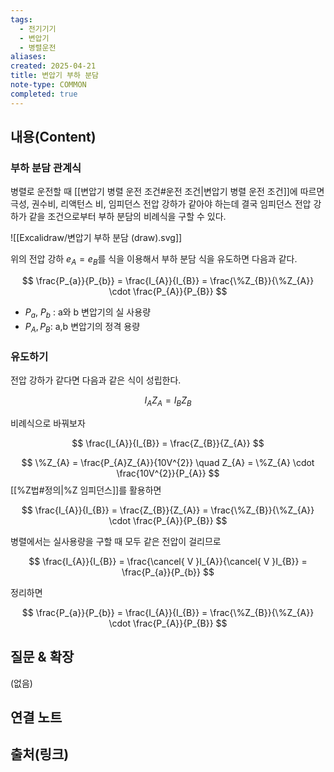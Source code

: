 ```yaml
---
tags:
  - 전기기기
  - 변압기
  - 병렬운전
aliases: 
created: 2025-04-21
title: 변압기 부하 분담
note-type: COMMON
completed: true
---
```


## 내용(Content)

### 부하 분담 관계식

병렬로 운전할 때 [[변압기 병렬 운전 조건#운전 조건|변압기 병렬 운전 조건]]에 따르면 극성, 권수비, 리액턴스 비, 임피던스 전압 강하가 같아야 하는데 결국 임피던스 전압 강하가 같을 조건으로부터 부하 분담의 비례식을 구할 수 있다.

![[Excalidraw/변압기 부하 분담 (draw).svg]]

위의 전압 강하 $e_{A} = e_{B}$를 식을 이용해서 부하 분담 식을 유도하면 다음과 같다.

$$
\frac{P_{a}}{P_{b}} = \frac{I_{A}}{I_{B}} = \frac{\%Z_{B}}{\%Z_{A}} \cdot \frac{P_{A}}{P_{B}}
$$

- $P_{a}$, $P_{b}$ : a와 b 변압기의 실 사용량
- $P_{A}, P_{B}$: a,b 변압기의 정격 용량

### 유도하기

전압 강하가 같다면 다음과 같은 식이 성립한다.

$$
I_{A}Z_{A} = I_{B}Z_{B}
$$

비례식으로 바꿔보자

$$
\frac{I_{A}}{I_{B}} = \frac{Z_{B}}{Z_{A}}
$$


$$
\%Z_{A} = \frac{P_{A}Z_{A}}{10V^{2}} \quad Z_{A} = \%Z_{A} \cdot \frac{10V^{2}}{P_{A}}
$$
[[%Z법#정의|%Z 임피던스]]를 활용하면

$$
\frac{I_{A}}{I_{B}} = \frac{Z_{B}}{Z_{A}} = \frac{\%Z_{B}}{\%Z_{A}} \cdot \frac{P_{A}}{P_{B}}
$$

병렬에서는 실사용량을 구할 때 모두 같은 전압이 걸리므로

$$
\frac{I_{A}}{I_{B}} = \frac{\cancel{ V }I_{A}}{\cancel{ V }I_{B}} = \frac{P_{a}}{P_{b}}
$$

정리하면

$$
\frac{P_{a}}{P_{b}} = \frac{I_{A}}{I_{B}} = \frac{\%Z_{B}}{\%Z_{A}} \cdot \frac{P_{A}}{P_{B}}
$$

## 질문 & 확장

(없음)

## 연결 노트

## 출처(링크)


